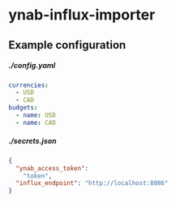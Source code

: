 # ynab-influx-importer

## Example configuration

##### ./config.yaml
``` yaml
currencies:
  - USD
  - CAD
budgets:
  - name: USD
  - name: CAD
```

##### ./secrets.json
``` json
{
  "ynab_access_token":
    "token",
  "influx_endpoint": "http://localhost:8086"
}

```